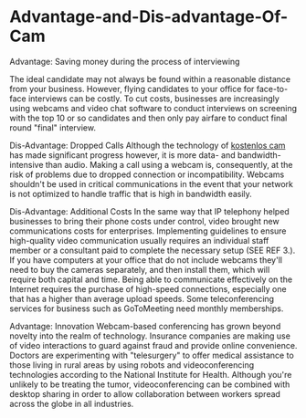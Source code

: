 # Advantage-and-Dis-advantage-Of-Cam

Advantage: Saving money during the process of interviewing

The ideal candidate may not always be found within a reasonable distance from your business. However, flying candidates to your office for face-to-face interviews can be costly. To cut costs, businesses are increasingly using webcams and video chat software to conduct interviews on screening with the top 10 or so candidates and then only pay airfare to conduct final round "final" interview.

Dis-Advantage: Dropped Calls
Although the technology of <a href="https://camsex-kostenlos.org/" rel=nofollow>kostenlos cam</a> has made significant progress however, it is more data- and bandwidth-intensive than audio. Making a call using a webcam is, consequently, at the risk of problems due to dropped connection or incompatibility. Webcams shouldn't be used in critical communications in the event that your network is not optimized to handle traffic that is high in bandwidth easily.

Dis-Advantage: Additional Costs
In the same way that IP telephony helped businesses to bring their phone costs under control, video brought new communications costs for enterprises. Implementing guidelines to ensure high-quality video communication usually requires an individual staff member or a consultant paid to complete the necessary setup (SEE REF 3.). If you have computers at your office that do not include webcams they'll need to buy the cameras separately, and then install them, which will require both capital and time. Being able to communicate effectively on the Internet requires the purchase of high-speed connections, especially one that has a higher than average upload speeds. Some teleconferencing services for business such as GoToMeeting need monthly memberships.

Advantage: Innovation
Webcam-based conferencing has grown beyond novelty into the realm of technology. Insurance companies are making use of video interactions to guard against fraud and provide online convenience. Doctors are experimenting with "telesurgery" to offer medical assistance to those living in rural areas by using robots and videoconferencing technologies according to the National Institute for Health. Although you're unlikely to be treating the tumor, videoconferencing can be combined with desktop sharing in order to allow collaboration between workers spread across the globe in all industries.
